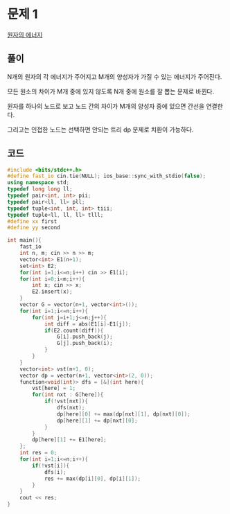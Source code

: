 # 문제 1
[원자의 에너지](https://www.acmicpc.net/problem/2058)

## 풀이
N개의 원자의 각 에너지가 주어지고
M개의 양성자가 가질 수 있는 에너지가 주어진다. 

모든 원소의 차이가 M개 중에 있지 않도록 N개 중에 원소를 잘 뽑는 문제로 바뀐다. 

원자를 하나의 노드로 보고
노드 간의 차이가 M개의 양성자 중에 있으면 간선을 연결한다. 

그리고는 인접한 노드는 선택하면 안되는 트리 dp 문제로 치환이 가능하다. 

## 코드
```cpp
#include <bits/stdc++.h>
#define fast_io cin.tie(NULL); ios_base::sync_with_stdio(false);
using namespace std;
typedef long long ll;
typedef pair<int, int> pii;
typedef pair<ll, ll> pll;
typedef tuple<int, int, int> tiii;
typedef tuple<ll, ll, ll> tlll;
#define xx first
#define yy second

int main(){
    fast_io
    int n, m; cin >> n >> m;
    vector<int> E1(n+1);
    set<int> E2;
    for(int i=1;i<=n;i++) cin >> E1[i];
    for(int i=0;i<m;i++){
        int x; cin >> x;
        E2.insert(x);
    }
    vector G = vector(n+1, vector<int>());
    for(int i=1;i<=n;i++){
        for(int j=i+1;j<=n;j++){
            int diff = abs(E1[i]-E1[j]);
            if(E2.count(diff)){
                G[i].push_back(j);
                G[j].push_back(i);
            }
        }
    }
    vector<int> vst(n+1, 0);
    vector dp = vector(n+1, vector<int>(2, 0));
    function<void(int)> dfs = [&](int here){
        vst[here] = 1;
        for(int nxt : G[here]){
            if(!vst[nxt]){
                dfs(nxt);
                dp[here][0] += max(dp[nxt][1], dp[nxt][0]);
                dp[here][1] += dp[nxt][0];
            }
        }
        dp[here][1] += E1[here];
    };
    int res = 0;
    for(int i=1;i<=n;i++){
        if(!vst[i]){
            dfs(i);
            res += max(dp[i][0], dp[i][1]);
        }
    }
    cout << res;
}
```